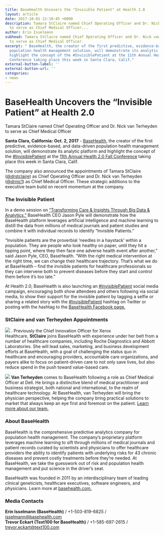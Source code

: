 ```yaml
---
title: BaseHealth Uncovers the "Invisible Patient" at Health 2.0
layout: article
date: 2017-10-01 12:10:45 +0000
description: Tamara StClaire named Chief Operating Officer and Dr. Nick van Terheyden
  to serve as Chief Medical Officer...
author: Erin Isselmann
subhead: Tamara StClaire named Chief Operating Officer and Dr. Nick van Terheyden
  to serve as Chief Medical Officer.
excerpt: " BaseHealth, the creator of the first predictive, evidence-based, and data-driven
  population health management solution, will demonstrate its analytic platform and
  highlight the concept of the #InvisiblePatient at the 11th Annual Health 2.0 Fall
  Conference taking place this week in Santa Clara, Calif."
external-button-label: ''
external-button-url: ''
categories:
- news
---
```

# **BaseHealth Uncovers the “Invisible Patient” at Health 2.0**

Tamara StClaire named Chief Operating Officer and Dr. Nick van Terheyden to serve as Chief Medical Officer

**Santa Clara, California: Oct. 2, 2017** - [BaseHealth](http://www.basehealth.com/), the creator of the first predictive, evidence-based, and data-driven population health management solution, will demonstrate its analytic platform and highlight the concept of the [#InvisiblePatient](https://twitter.com/hashtag/InvisiblePatient?src=hash) at the [11th Annual Health 2.0 Fall Conference](http://health2con.com/) taking place this week in Santa Clara, Calif.

The company also announced the appointments of Tamara StClaire ([@drstclaire](https://twitter.com/drstclaire)) as Chief Operating Officer and Dr. Nick van Terheyden ([@drnic1](https://twitter.com/drnic1)) as Chief Medical Officer. These strategic additions to the executive team build on recent momentum at the company.

### The Invisible Patient

In a demo session on [“Transforming Care & Insights Through Big Data & Analytics,”](https://fall2017.health2con.com/agenda/session/177628) BaseHealth CEO Jason Pyle will demonstrate how the BaseHealth platform leverages artificial intelligence and machine learning to distill the data from millions of medical journals and patient studies and combine it with individual records to identify “Invisible Patients.”

“Invisible patients are the proverbial ‘needles in a haystack’ within a population. They are people who look healthy on paper, until they hit a tipping point, where they then face one adverse health event after another,” said Jason Pyle, CEO, BaseHealth. “With the right medical intervention at the right time, we can change their healthcare trajectory. That’s what we do at BaseHealth – find the invisible patients for healthcare professionals so they can intervene both to prevent diseases before they start and control them before it’s too late.”

At Health 2.0, BaseHealth is also launching an [#InvisiblePatient](https://twitter.com/hashtag/InvisiblePatient?src=hash) social media campaign, encouraging both show attendees and others following via social media, to show their support for the invisible patient by tagging a selfie or sharing a related story with the [#InvisiblePatient](https://twitter.com/hashtag/InvisiblePatient?src=hash) hashtag on Twitter or posting with the hashtag to the [BaseHealth Facebook page.](https://www.facebook.com/BasehealthInc/)

### StClaire and van Terheyden Appointments

![](http://www.basehealth.com/images/posts/10-1-17-tamara.png) . Previously the Chief Innovation Officer for Xerox Healthcare, **StClaire** joins BaseHealth with experience under her belt from a number of healthcare companies, including Roche Diagnostics and Abbott Laboratories. She will lead sales, marketing, and business development efforts at BaseHealth, with a goal of challenging the status quo in healthcare and encouraging providers, accountable care organizations, and payers alike to focus on patient-driven care to not only save lives, but also reduce spend in the push toward value-based care.

![](http://www.basehealth.com/images/posts/10-1-17-van.png)  **Van Terheyden** comes to BaseHealth following a role as Chief Medical Officer at Dell. He brings a distinctive blend of medical practitioner and business strategist, both national and international, to the realm of healthcare technology. At BaseHealth, van Terheyden will bring the physician perspective, helping the company bring practical solutions to market that always keep an eye first and foremost on the patient. [Learn more about our team.](http://www.basehealth.com/about.html)

### About BaseHealth

BaseHealth is the comprehensive predictive analytics company for population health management. The company’s proprietary platform leverages machine learning to sift through millions of medical journals and patient records curated by scientists and physicians to offer healthcare providers the ability to identify patients with underlying risks for 43 chronic diseases and prevent costly treatments before they’re needed. At BaseHealth, we take the guesswork out of risk and population health management and put science in the driver’s seat.

BaseHealth was founded in 2011 by an interdisciplinary team of leading clinical geneticists, healthcare executives, software engineers, and physicians. Learn more at [basehealth.com.](http://www.basehealth.com/)

### Media Contacts

**Erin Isselmann (BaseHealth)** / +1-503-819-6825 / isselmann@basehealth.com   
**Trevor Eckart (Text100 for BaseHealth)** / +1-585-697-2615 / trevor.eckart@text100.com